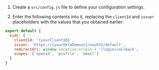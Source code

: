 1. Create a `src/config.js` file to define your configuration settings.

2. Enter the following contents into it, replacing the `clientId` and `issuer` placeholders with the values that you obtained earlier:

```js
export default {
  oidc: {
    clientId: '{yourClientID}',
    issuer: 'https://{yourOktaDomain}/oauth2/default',
    redirectUri: window.location.origin + '/login/callback',
    scopes: ['openid', 'profile', 'email']
  }
}
```
